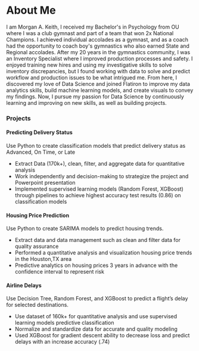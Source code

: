 # About Me

I am Morgan A. Keith, I received my Bachelor's in Psychology from OU where I was a club gymnast and part of a team that won 2x National Champions. I achieved individual accolades as a gymnast, and as a coach had the opportunity to coach boy's gymnastics who also earned State and Regional accolades. After my 20 years in the gymnastics community, I was an Inventory Specialist where I improved production processes and safety. I enjoyed training new hires and using my investigative skills to solve inventory discrepancies, but I found working with data to solve and predict workflow and production issues to be what intrigued me. From here, I discovered my love of Data Science and joined Flatiron to improve my data analytics skills, build machine learning models, and create visuals to convey my findings. Now, I pursue my passion for Data Science by continuously learning and improving on new skills, as well as building projects.

### Projects

#### Predicting Delivery Status 
Use Python to create classification models that predict delivery status as Advanced, On Time, or Late
- Extract Data (170k+), clean, filter, and aggregate data for quantitative analysis
- Work independently and decision-making to strategize the project and Powerpoint presentation
- Implemented supervised learning models (Random Forest, XGBoost) through pipelines to achieve highest accuracy test results (0.86) on classification models


#### Housing Price Prediction 
Use Python to create SARIMA models to predict housing trends.
- Extract data and data management such as clean and filter data for quality assurance
- Performed a quantitative analysis and visualization housing price trends in the Houston,TX area
- Predictive analytics on housing prices 3 years in advance with the confidence interval to represent risk



#### Airline Delays 
Use Decision Tree, Random Forest, and XGBoost to predict a flight’s delay for selected destinations.
- Use dataset of 160k+ for quantitative analysis and use supervised learning models predictive classification
- Normalize and standardize data for accurate and quality modeling
- Used XGBoost for gradient descent ability to decrease loss and predict delays with an increase accuracy (.74)

